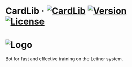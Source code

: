 # CardLib · [![CardLib](https://img.shields.io/badge/link-Telegram-blue)](http://t.me/card_lib_bot) [![Version](https://img.shields.io/github/v/release/ITeamur/card-lib)](https://github.com/ITeamur/card-lib/releases/tag/v1.0.000) [![License](https://img.shields.io/github/license/ITeamur/card-lib)](https://github.com/ITeamur/card-lib/blob/master/LICENSE)
# ![Logo](https://github.com/ITeamur/card-lib/raw/master/resources/panel.png)
Bot for fast and effective training on the Leitner system.
